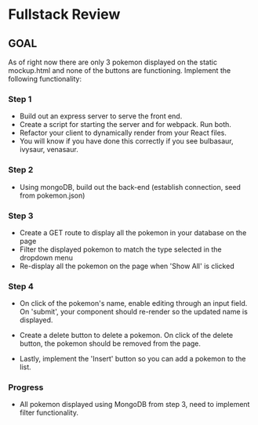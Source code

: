 # Fullstack Review

## GOAL

As of right now there are only 3 pokemon displayed on the static mockup.html and none of the buttons are functioning. Implement the following functionality:

### Step 1

- Build out an express server to serve the front end.
- Create a script for starting the server and for webpack. Run both.
- Refactor your client to dynamically render from your React files.
- You will know if you have done this correctly if you see bulbasaur, ivysaur, venasaur.

### Step 2

- Using mongoDB, build out the back-end (establish connection, seed from pokemon.json)

### Step 3

- Create a GET route to display all the pokemon in your database on the page
- Filter the displayed pokemon to match the type selected in the dropdown menu
- Re-display all the pokemon on the page when 'Show All' is clicked

### Step 4

- On click of the pokemon's name, enable editing through an input field. On 'submit', your component should re-render so the updated name is displayed.

- Create a delete button to delete a pokemon. On click of the delete button, the pokemon should be removed from the page.

- Lastly, implement the 'Insert' button so you can add a pokemon to the list.

### Progress

- All pokemon displayed using MongoDB from step 3, need to implement filter functionality.
